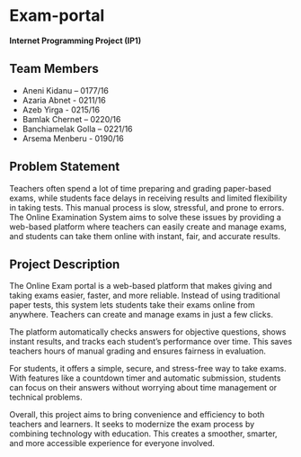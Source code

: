 # Exam-portal
**Internet Programming Project (IP1)**

## Team Members
- Aneni Kidanu –  0177/16
- Azaria Abnet - 0211/16
- Azeb Yirga  - 0215/16 
- Bamlak Chernet –  0220/16  
- Banchiamelak Golla –  0221/16
- Arsema Menberu - 0190/16
## Problem Statement

Teachers often spend a lot of time preparing and grading paper-based exams, while students face delays in receiving results and limited flexibility in taking tests. This manual process is slow, stressful, and prone to errors. The Online Examination System aims to solve these issues by providing a web-based platform where teachers can easily create and manage exams, and students can take them online with instant, fair, and accurate results.


## Project Description

The Online Exam portal is a web-based platform that makes giving and taking exams easier, faster, and more reliable. Instead of using traditional paper tests, this system lets students take their exams online from anywhere. Teachers can create and manage exams in just a few clicks.

The platform automatically checks answers for objective questions, shows instant results, and tracks each student’s performance over time. This saves teachers hours of manual grading and ensures fairness in evaluation.

For students, it offers a simple, secure, and stress-free way to take exams. With features like a countdown timer and automatic submission, students can focus on their answers without worrying about time management or technical problems.

Overall, this project aims to bring convenience and efficiency to both teachers and learners. It seeks to modernize the exam process by combining technology with education. This creates a smoother, smarter, and more accessible experience for everyone involved.
